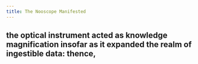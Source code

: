 ```yaml
---
title: The Nooscope Manifested
---
```


## the optical instrument acted as knowledge magnification insofar as it expanded the realm of ingestible data: thence,
